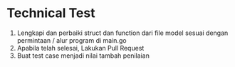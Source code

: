 # Technical Test
1. Lengkapi dan perbaiki struct dan function dari file model sesuai dengan permintaan / alur program di main.go
2. Apabila telah selesai, Lakukan Pull Request
3. Buat test case menjadi nilai tambah penilaian
